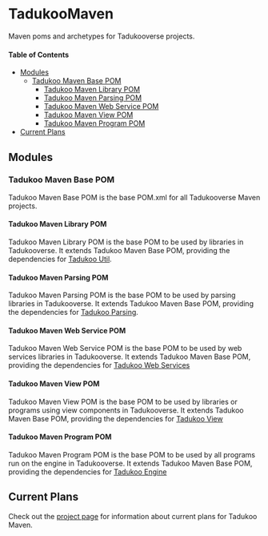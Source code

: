 # TadukooMaven
Maven poms and archetypes for Tadukooverse projects.

#### Table of Contents
* [Modules](#modules)
    * [Tadukoo Maven Base POM](#tadukoo-maven-base-pom)
      * [Tadukoo Maven Library POM](#tadukoo-maven-library-pom)
      * [Tadukoo Maven Parsing POM](#tadukoo-maven-parsing-pom)
      * [Tadukoo Maven Web Service POM](#tadukoo-maven-web-service-pom)
      * [Tadukoo Maven View POM](#tadukoo-maven-view-pom)
      * [Tadukoo Maven Program POM](#tadukoo-maven-program-pom)
* [Current Plans](#current-plans)

## Modules
### Tadukoo Maven Base POM
Tadukoo Maven Base POM is the base POM.xml for all Tadukooverse Maven projects.

#### Tadukoo Maven Library POM
Tadukoo Maven Library POM is the base POM to be used by libraries in Tadukooverse.
It extends Tadukoo Maven Base POM, providing the dependencies for 
[Tadukoo Util](https://tadukooverse.github.io/projects/TadukooUtil.html).

#### Tadukoo Maven Parsing POM
Tadukoo Maven Parsing POM is the base POM to be used by parsing libraries in 
Tadukooverse. It extends Tadukoo Maven Base POM, providing the dependencies 
for 
[Tadukoo Parsing](https://tadukooverse.github.io/projects/TadukooParsing.html).

#### Tadukoo Maven Web Service POM
Tadukoo Maven Web Service POM is the base POM to be used by web services 
libraries in Tadukooverse. It extends Tadukoo Maven Base POM, providing the 
dependencies for 
[Tadukoo Web Services](https://tadukooverse.github.io/projects/TadukooWebServices.html)

#### Tadukoo Maven View POM
Tadukoo Maven View POM is the base POM to be used by libraries or programs using 
view components in Tadukooverse. It extends Tadukoo Maven Base POM, providing 
the dependencies for 
[Tadukoo View](https://tadukooverse.github.io/projects/TadukooView.html)

#### Tadukoo Maven Program POM
Tadukoo Maven Program POM is the base POM to be used by all programs run on 
the engine in Tadukooverse. It extends Tadukoo Maven Base POM, providing 
the dependencies for 
[Tadukoo Engine](https://tadukooverse.github.io/projects/TadukooEngine.html)

## Current Plans
Check out the [project page](https://tadukooverse.github.io/projects/TadukooMaven.html) 
for information about current plans for Tadukoo Maven.
